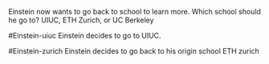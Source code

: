 Einstein now wants to go back to school to learn more. Which school should he go to? UIUC, ETH Zurich, or UC Berkeley

#Einstein-uiuc
Einstein decides to go to UIUC.

#Einstein-zurich
Einstein decides to go back to his origin school ETH zurich
